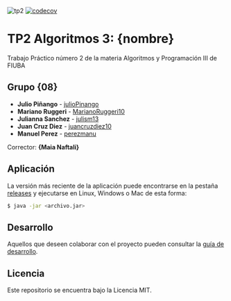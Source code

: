 ![tp2](https://github.com/julioPinango/TP2_TowerDefense/actions/workflows/build.yml/badge.svg) [![codecov](https://codecov.io/gh/julioPinango/TP2_TowerDefense/branch/master/graph/badge.svg)](https://codecov.io/gh/julioPinango/TP2_TowerDefense)

# TP2 Algoritmos 3: {nombre} 

Trabajo Práctico número 2 de la materia Algoritmos y Programación III de FIUBA

## Grupo {08}

* **Julio Piñango** - [julioPinango](https://github.com/julioPinango)
* **Mariano Ruggeri** - [MarianoRuggeri10](https://github.com/MariRug10)
* **Julianna Sanchez** - [julism13](https://github.com/julism13)
* **Juan Cruz Diez** - [juancruzdiez10](https://github.com/juancruzdiez10)
* **Manuel Perez** - [perezmanu](https://github.com/perezmanu)

Corrector: **{Maia Naftali}**

## Aplicación

La versión más reciente de la aplicación puede encontrarse en la pestaña [releases](https://github.com/julioPinango/TP2_TowerDefense/releases/latest) y ejecutarse en Linux, Windows o Mac de esta forma:

```bash
$ java -jar <archivo.jar>
```

## Desarrollo

Aquellos que deseen colaborar con el proyecto pueden consultar la [guía de desarrollo](./docs/Desarrollo.md).

## Licencia

Este repositorio se encuentra bajo la Licencia MIT.
